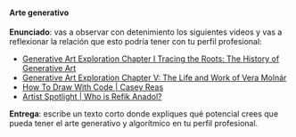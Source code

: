 #### Arte generativo

**Enunciado**: vas a observar con detenimiento los siguientes videos y vas a reflexionar la relación que esto 
podría tener con tu perfil profesional:

- [Generative Art Exploration Chapter I Tracing the Roots: The History of Generative Art](https://youtu.be/d2LC6Am9bZI?si=IK0T-uEZbbQHUncX)
- [Generative Art Exploration Chapter V: The Life and Work of Vera Molnár](https://youtu.be/8tNESHtfkr0?si=8BHqZHUPcML8buCA)  
- [How To Draw With Code | Casey Reas](https://youtu.be/_8DMEHxOLQE?si=7a4UMzEpKgSninVb)  
- [Artist Spotlight | Who is Refik Anadol?](https://youtu.be/zBYVm2wYzDU?si=IOUOOhTEr5l9qTu1)

**Entrega**: escribe un texto corto donde expliques qué potencial crees que pueda tener el arte generativo y algorítmico en tu perfil profesional.